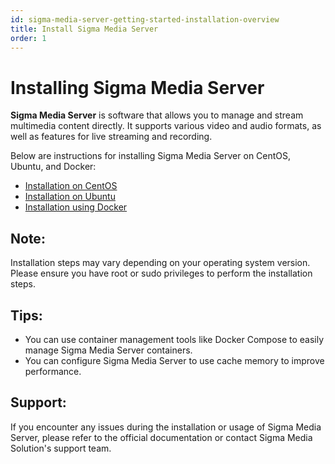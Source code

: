 ```yaml
---
id: sigma-media-server-getting-started-installation-overview
title: Install Sigma Media Server
order: 1
---
```


# Installing Sigma Media Server 

**Sigma Media Server** is software that allows you to manage and stream multimedia content directly. It supports various video and audio formats, as well as features for live streaming and recording.

Below are instructions for installing Sigma Media Server on CentOS, Ubuntu, and Docker:

- [Installation on CentOS](03-centos.md)
- [Installation on Ubuntu](03-ubuntu.md)
- [Installation using Docker](03-docker.md)

## Note:

Installation steps may vary depending on your operating system version.
Please ensure you have root or sudo privileges to perform the installation steps.

## Tips:

- You can use container management tools like Docker Compose to easily manage Sigma Media Server containers.
- You can configure Sigma Media Server to use cache memory to improve performance.

## Support:

If you encounter any issues during the installation or usage of Sigma Media Server, please refer to the official documentation or contact Sigma Media Solution's support team.
